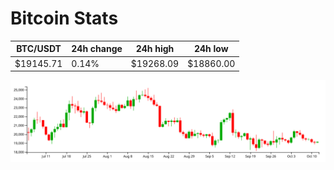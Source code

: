 # Bitcoin Stats

BTC/USDT|24h change|24h high|24h low|
|---|---|---|---|
|$19145.71|0.14%|$19268.09|$18860.00|

<img src="./chart.svg">
